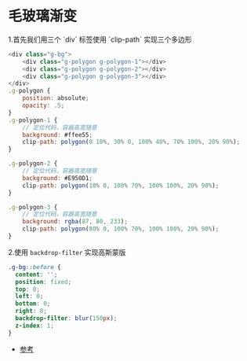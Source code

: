 # 毛玻璃渐变

<div>
  <FrostedGlassView></FrostedGlassView>
</div>
1.首先我们用三个 `div` 标签使用 `clip-path` 实现三个多边形

```js
<div class="g-bg">
    <div class="g-polygon g-polygon-1"></div>
    <div class="g-polygon g-polygon-2"></div>
    <div class="g-polygon g-polygon-3"></div>
</div>
.g-polygon {
    position: absolute;
    opacity: .5;
}
.g-polygon-1 {
    // 定位代码，容器高宽随意
    background: #ffee55;
    clip-path: polygon(0 10%, 30% 0, 100% 40%, 70% 100%, 20% 90%);
}

.g-polygon-2 {
    // 定位代码，容器高宽随意
    background: #E950D1;
    clip-path: polygon(10% 0, 100% 70%, 100% 100%, 20% 90%);
}

.g-polygon-3 {
    // 定位代码，容器高宽随意
    background: rgba(87, 80, 233);
    clip-path: polygon(80% 0, 100% 70%, 100% 100%, 20% 90%);
}
```

2.使用 `backdrop-filter` 实现高斯蒙版

```css
.g-bg::before {
  content: '';
  position: fixed;
  top: 0;
  left: 0;
  bottom: 0;
  right: 0;
  backdrop-filter: blur(150px);
  z-index: 1;
}
```

- [参考](https://github.com/jhinzhou/MindEcho-UI/blob/master/src/CssStyle/FrostedGlassView.vue)
